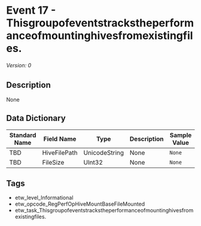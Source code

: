 # Event 17 - Thisgroupofeventstrackstheperformanceofmountinghivesfromexistingfiles.
###### Version: 0

## Description
None

## Data Dictionary
|Standard Name|Field Name|Type|Description|Sample Value|
|---|---|---|---|---|
|TBD|HiveFilePath|UnicodeString|None|`None`|
|TBD|FileSize|UInt32|None|`None`|

## Tags
* etw_level_Informational
* etw_opcode_RegPerfOpHiveMountBaseFileMounted
* etw_task_Thisgroupofeventstrackstheperformanceofmountinghivesfromexistingfiles.